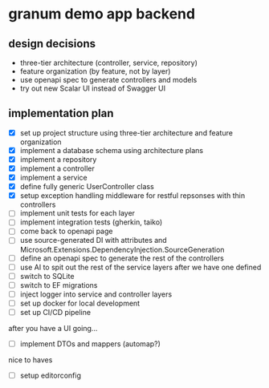 # granum demo app backend

## design decisions
- three-tier architecture (controller, service, repository)
- feature organization (by feature, not by layer)
- use openapi spec to generate controllers and models
- try out new Scalar UI instead of Swagger UI

## implementation plan

- [X] set up project structure using three-tier architecture and feature organization
- [X] implement a database schema using architecture plans
- [X] implement a repository
- [X] implement a controller
- [x] implement a service
- [x] define fully generic UserController class
- [x] setup exception handling middleware for restful repsonses with thin controllers
- [ ] implement unit tests for each layer
- [ ] implement integration tests (gherkin, taiko)
- [ ] come back to openapi page
- [ ] use source-generated DI with attributes and Microsoft.Extensions.DependencyInjection.SourceGeneration
- [ ] define an openapi spec to generate the rest of the controllers
- [ ] use AI to spit out the rest of the service layers after we have one defined
- [ ] switch to SQLite
- [ ] switch to EF migrations
- [ ] inject logger into service and controller layers
- [ ] set up docker for local development
- [ ] set up CI/CD pipeline

after you have a UI going... 
- [ ] implement DTOs and mappers (automap?)

nice to haves
- [ ] setup editorconfig